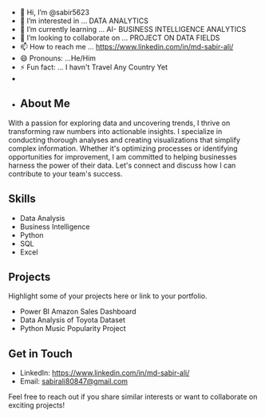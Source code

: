 - 👋 Hi, I’m @sabir5623
- 👀 I’m interested in ... DATA ANALYTICS
- 🌱 I’m currently learning ... AI- BUSINESS INTELLIGENCE ANALYTICS
- 💞️ I’m looking to collaborate on ... PROJECT ON DATA FIELDS
- 📫 How to reach me ... https://www.linkedin.com/in/md-sabir-ali/
- 😄 Pronouns: ...He/Him
- ⚡ Fun fact: ... I havn't Travel Any Country Yet
- 
- ## About Me
  
With a passion for exploring data and uncovering trends, I thrive on transforming raw numbers into actionable insights. I specialize in conducting thorough analyses and creating visualizations that simplify complex information. Whether it's optimizing processes or identifying opportunities for improvement, I am committed to helping businesses harness the power of their data. Let's connect and discuss how I can contribute to your team's success.

## Skills

- Data Analysis
- Business Intelligence
- Python
- SQL
- Excel

## Projects

Highlight some of your projects here or link to your portfolio.

- Power BI Amazon Sales Dashboard 
- Data Analysis of  Toyota Dataset
- Python Music Popularity Project

## Get in Touch

- LinkedIn: https://www.linkedin.com/in/md-sabir-ali/
- Email: sabirali80847@gmail.com

Feel free to reach out if you share similar interests or want to collaborate on exciting projects!

<!---
sabir5623/sabir5623 is a ✨ special ✨ repository because its `README.md` (this file) appears on your GitHub profile.
You can click the Preview link to take a look at your changes.
--->
